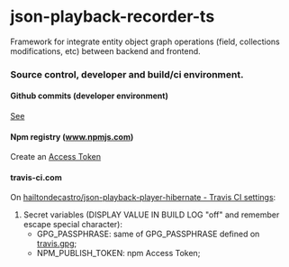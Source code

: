 # json-playback-recorder-ts
Framework for integrate entity object graph operations (field, collections modifications, etc) between backend and frontend.

### Source control, developer and build/ci environment.

#### Github commits (developer environment)
  [See](https://github.com/hailtondecastro/json-playback-player-hibernate#github-commits-developer-environment)
  
#### Npm registry (www.npmjs.com)
  Create an [Access Token](https://www.npmjs.com/settings/hailtondecastro/tokens)
  
#### travis-ci.com
  On [hailtondecastro/json-playback-player-hibernate - Travis CI settings](https://travis-ci.com/hailtondecastro/json-playback-recorder-ts/settings):
  1. Secret variables (DISPLAY VALUE IN BUILD LOG "off" and remember escape special character):
      - GPG_PASSPHRASE: same of GPG_PASSPHRASE defined on [travis.gpg](https://github.com/hailtondecastro/json-playback-player-hibernate#travis-cicom);
      - NPM_PUBLISH_TOKEN: npm Access Token;